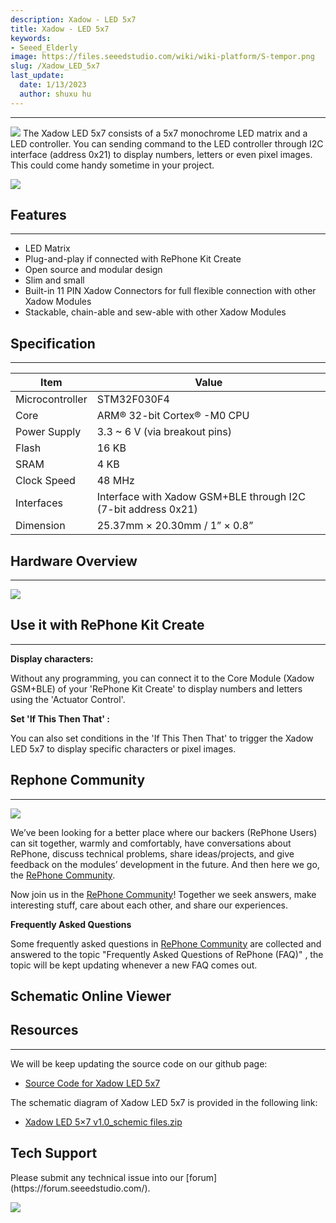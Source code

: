 ```yaml
---
description: Xadow - LED 5x7
title: Xadow - LED 5x7
keywords:
- Seeed_Elderly
image: https://files.seeedstudio.com/wiki/wiki-platform/S-tempor.png
slug: /Xadow_LED_5x7
last_update:
  date: 1/13/2023
  author: shuxu hu
---
```


---
![](https://files.seeedstudio.com/wiki/Xadow_LED_5x7/images/Xadow_LED_5x7.JPG)
The Xadow LED 5x7 consists of a 5x7 monochrome LED matrix and a LED controller. You can sending command to the LED controller through I2C interface (address 0x21) to display numbers, letters or even pixel images. This could come handy sometime in your project.

[![](https://files.seeedstudio.com/wiki/Xadow_LED_5x7/images/300px-Get_One_Now_Banner.png)](https://www.seeedstudio.com/Xadow-LED-5-x-7-p-2561.html)

## Features
---
- LED Matrix
- Plug-and-play if connected with RePhone Kit Create
- Open source and modular design
- Slim and small
- Built-in 11 PIN Xadow Connectors for full flexible connection with other Xadow Modules
- Stackable, chain-able and sew-able with other Xadow Modules

## Specification
---
|Item|Value|
|---|---|
|Microcontroller|	STM32F030F4
|Core|	ARM® 32-bit Cortex® -M0 CPU
|Power Supply|	3.3 ~ 6 V (via breakout pins)
|Flash|	16 KB
|SRAM	|4 KB
|Clock Speed|	48 MHz
|Interfaces|	Interface with Xadow GSM+BLE through I2C (7-bit address 0x21)
|Dimension|	25.37mm × 20.30mm / 1” × 0.8”


## Hardware Overview
---
![](https://files.seeedstudio.com/wiki/Xadow_LED_5x7/images/800px-Xadow_LED_5x7.png)

## Use it with RePhone Kit Create
---
**Display characters:**

 Without any programming, you can connect it to the Core Module (Xadow GSM+BLE) of your 'RePhone Kit Create' to display numbers and letters using the 'Actuator Control'.

**Set 'If This Then That' :**

 You can also set conditions in the 'If This Then That' to trigger the Xadow LED 5x7 to display specific characters or pixel images.


## Rephone Community
---
[![](https://files.seeedstudio.com/wiki/Xadow_LED_5x7/images/300px-RePhone_Community-2.png)](https://community.seeedstudio.com/discover.html?t=RePhone)

 We’ve been looking for a better place where our backers (RePhone Users) can sit together, warmly and comfortably, have conversations about RePhone, discuss technical problems, share ideas/projects, and give feedback on the modules’ development in the future. And then here we go, the [RePhone Community](https://community.seeedstudio.com/discover.html?t=RePhone).

 Now join us in the [RePhone Community](https://community.seeedstudio.com/discover.html?t=RePhone)! Together we seek answers, make interesting stuff, care about each other, and share our experiences.

 **Frequently Asked Questions**

 Some frequently asked questions in [RePhone Community](https://community.seeedstudio.com/discover.html?t=RePhone) are collected and answered to the topic "Frequently Asked Questions of RePhone (FAQ)" , the topic will be kept updating whenever a new FAQ comes out.


## Schematic Online Viewer
<div className="altium-ecad-viewer" data-project-src="https://files.seeedstudio.com/wiki/Xadow_LED_5x7/res/202000746_PCBA%3BXadow%20LED%205%C3%977%20v1.0_schemic%20files.zip" style={{borderRadius: '0px 0px 4px 4px', height: 500, borderStyle: 'solid', borderWidth: 1, borderColor: 'rgb(241, 241, 241)', overflow: 'hidden', maxWidth: 1280, maxHeight: 700, boxSizing: 'border-box'}}>
</div>


## Resources
---
We will be keep updating the source code on our github page:

- [Source Code for Xadow LED 5x7](https://github.com/WayenWeng/Xadow_LED_5x7/)

The schematic diagram of Xadow LED 5x7 is provided in the following link:

- [Xadow LED 5×7 v1.0_schemic files.zip](https://files.seeedstudio.com/wiki/Xadow_LED_5x7/res/202000746_PCBA%3BXadow%20LED%205%C3%977%20v1.0_schemic%20files.zip)

## Tech Support
<div>
  Please submit any technical issue into our [forum](https://forum.seeedstudio.com/). <br /><p style={{textAlign: 'center'}}><a href="https://www.seeedstudio.com/act-4.html?utm_source=wiki&utm_medium=wikibanner&utm_campaign=newproducts" target="_blank"><img src="https://files.seeedstudio.com/wiki/Wiki_Banner/new_product.jpg" /></a></p>
</div>
